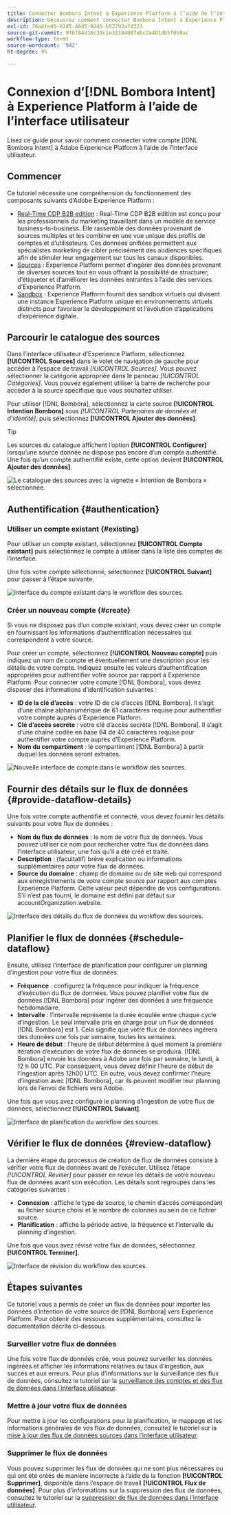 ```yaml
---
title: Connecter Bombora Intent à Experience Platform à l’aide de l’interface utilisateur
description: Découvrez comment connecter Bombora Intent à Experience Platform
exl-id: 76a4fed5-b2d5-46d5-9245-b52792a7d323
source-git-commit: 9f6f84d16c30c1e32184007ebc2a401db5f8b9ac
workflow-type: tm+mt
source-wordcount: '942'
ht-degree: 9%

---
```


# Connexion d’[!DNL Bombora Intent] à Experience Platform à l’aide de l’interface utilisateur

Lisez ce guide pour savoir comment connecter votre compte [!DNL Bombora Intent] à Adobe Experience Platform à l’aide de l’interface utilisateur.

## Commencer

Ce tutoriel nécessite une compréhension du fonctionnement des composants suivants d’Adobe Experience Platform : 

* [Real-Time CDP B2B edition](../../../../../rtcdp/b2b-overview.md) : Real-Time CDP B2B edition est conçu pour les professionnels du marketing travaillant dans un modèle de service business-to-business. Elle rassemble des données provenant de sources multiples et les combine en une vue unique des profils de comptes et d’utilisateurs. Ces données unifiées permettent aux spécialistes marketing de cibler précisément des audiences spécifiques afin de stimuler leur engagement sur tous les canaux disponibles.
* [Sources](../../../../home.md) : Experience Platform permet d’ingérer des données provenant de diverses sources tout en vous offrant la possibilité de structurer, d’étiqueter et d’améliorer les données entrantes à l’aide des services d’Experience Platform.
* [Sandbox](../../../../../sandboxes/home.md) : Experience Platform fournit des sandbox virtuels qui divisent une instance Experience Platform unique en environnements virtuels distincts pour favoriser le développement et l’évolution d’applications d’expérience digitale.

## Parcourir le catalogue des sources

Dans l’interface utilisateur d’Experience Platform, sélectionnez **[!UICONTROL Sources]** dans le volet de navigation de gauche pour accéder à l’espace de travail *[!UICONTROL Sources]*. Vous pouvez sélectionner la catégorie appropriée dans le panneau *[!UICONTROL Catégories]*. Vous pouvez également utiliser la barre de recherche pour accéder à la source spécifique que vous souhaitez utiliser.

Pour utiliser [!DNL Bombora], sélectionnez la carte source **[!UICONTROL Intention Bombora]** sous *[!UICONTROL Partenaires de données et d’identité]*, puis sélectionnez **[!UICONTROL Ajouter des données]**.

>[!TIP]
>
>Les sources du catalogue affichent l’option **[!UICONTROL Configurer]** lorsqu’une source donnée ne dispose pas encore d’un compte authentifié. Une fois qu’un compte authentifié existe, cette option devient **[!UICONTROL Ajouter des données]**.

![Le catalogue des sources avec la vignette « Intention de Bombora » sélectionnée.](../../../../images/tutorials/create/bombora/catalog.png)

## Authentification {#authentication}

### Utiliser un compte existant {#existing}

Pour utiliser un compte existant, sélectionnez **[!UICONTROL Compte existant]** puis sélectionnez le compte à utiliser dans la liste des comptes de l’interface.

Une fois votre compte sélectionné, sélectionnez **[!UICONTROL Suivant]** pour passer à l’étape suivante.

![Interface du compte existant dans le workflow des sources.](../../../../images/tutorials/create/bombora/existing.png)

### Créer un nouveau compte {#create}

Si vous ne disposez pas d’un compte existant, vous devez créer un compte en fournissant les informations d’authentification nécessaires qui correspondent à votre source.

Pour créer un compte, sélectionnez **[!UICONTROL Nouveau compte]** puis indiquez un nom de compte et éventuellement une description pour les détails de votre compte. Indiquez ensuite les valeurs d’authentification appropriées pour authentifier votre source par rapport à Experience Platform. Pour connecter votre compte [!DNL Bombora], vous devez disposer des informations d’identification suivantes :

* **ID de la clé d’accès** : votre ID de clé d’accès [!DNL Bombora]. Il s’agit d’une chaîne alphanumérique de 61 caractères requise pour authentifier votre compte auprès d’Experience Platform.
* **Clé d’accès secrète** : votre clé d’accès secrète [!DNL Bombora]. Il s’agit d’une chaîne codée en base 64 de 40 caractères requise pour authentifier votre compte auprès d’Experience Platform.
* **Nom du compartiment** : le compartiment [!DNL Bombora] à partir duquel les données seront extraites.

![Nouvelle interface de compte dans le workflow des sources.](../../../../images/tutorials/create/bombora/new.png)

## Fournir des détails sur le flux de données {#provide-dataflow-details}

Une fois votre compte authentifié et connecté, vous devez fournir les détails suivants pour votre flux de données :

* **Nom du flux de données** : le nom de votre flux de données. Vous pouvez utiliser ce nom pour rechercher votre flux de données dans l’interface utilisateur, une fois qu’il a été créé et traité.
* **Description** : (facultatif) brève explication ou informations supplémentaires pour votre flux de données.
* **Source du domaine** : champ de domaine ou de site web qui correspond aux enregistrements de votre compte source par rapport aux comptes Experience Platform. Cette valeur peut dépendre de vos configurations. S’il n’est pas fourni, le domaine est défini par défaut sur accountOrganization.website.

![Interface des détails du flux de données du workflow des sources.](../../../../images/tutorials/create/bombora/dataflow-detail.png)

## Planifier le flux de données {#schedule-dataflow}

Ensuite, utilisez l’interface de planification pour configurer un planning d’ingestion pour votre flux de données.

* **Fréquence** : configurez la fréquence pour indiquer la fréquence d’exécution du flux de données. Vous pouvez planifier votre flux de données [!DNL Bombora] pour ingérer des données à une fréquence hebdomadaire.
* **Intervalle** : l’intervalle représente la durée écoulée entre chaque cycle d’ingestion. Le seul intervalle pris en charge pour un flux de données [!DNL Bombora] est 1. Cela signifie que votre flux de données ingérera des données une fois par semaine, toutes les semaines.
* **Heure de début** : l’heure de début détermine à quel moment la première itération d’exécution de votre flux de données se produira. [!DNL Bombora] envoie les données à Adobe une fois par semaine, le lundi, à 12 h 00 UTC. Par conséquent, vous devez définir l’heure de début de l’ingestion après 12h00 UTC. En outre, vous devez confirmer l’heure d’ingestion avec [!DNL Bombora], car ils peuvent modifier leur planning lors de l’envoi de fichiers vers Adobe.

Une fois que vous avez configuré le planning d’ingestion de votre flux de données, sélectionnez **[!UICONTROL Suivant]**.

![Interface de planification du workflow des sources.](../../../../images/tutorials/create/bombora/scheduling.png)

## Vérifier le flux de données {#review-dataflow}

La dernière étape du processus de création de flux de données consiste à vérifier votre flux de données avant de l’exécuter. Utilisez l’étape *[!UICONTROL Réviser]* pour passer en revue les détails de votre nouveau flux de données avant son exécution. Les détails sont regroupés dans les catégories suivantes :

* **Connexion** : affiche le type de source, le chemin d’accès correspondant au fichier source choisi et le nombre de colonnes au sein de ce fichier source.
* **Planification** : affiche la période active, la fréquence et l’intervalle du planning d’ingestion.

Une fois que vous avez révisé votre flux de données, sélectionnez **[!UICONTROL Terminer]**.

![Interface de révision du workflow des sources.](../../../../images/tutorials/create/bombora/review.png)

## Étapes suivantes

Ce tutoriel vous a permis de créer un flux de données pour importer les données d’intention de votre source de [!DNL Bombora] vers Experience Platform. Pour obtenir des ressources supplémentaires, consultez la documentation décrite ci-dessous.

### Surveiller votre flux de données

Une fois votre flux de données créé, vous pouvez surveiller les données ingérées et afficher les informations relatives au taux d’ingestion, aux succès et aux erreurs. Pour plus d’informations sur la surveillance des flux de données, consultez le tutoriel sur la [surveillance des comptes et des flux de données dans l’interface utilisateur](../../../../../dataflows/ui/monitor-sources.md).

### Mettre à jour votre flux de données

Pour mettre à jour les configurations pour la planification, le mappage et les informations générales de vos flux de données, consultez le tutoriel sur la [mise à jour des flux de données sources dans l’interface utilisateur](../../update-dataflows.md).

### Supprimer le flux de données

Vous pouvez supprimer les flux de données qui ne sont plus nécessaires ou qui ont été créés de manière incorrecte à l’aide de la fonction **[!UICONTROL Supprimer]**, disponible dans l’espace de travail **[!UICONTROL Flux de données]**. Pour plus d’informations sur la suppression des flux de données, consultez le tutoriel sur la [suppression de flux de données dans l’interface utilisateur](../../delete.md).
